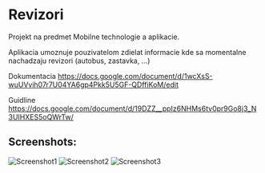 # Revizori
Projekt na predmet Mobilne technologie a aplikacie.

Aplikacia umoznuje pouzivatelom zdielat informacie kde sa momentalne nachadzaju revizori (autobus, zastavka, ...)

Dokumentacia
https://docs.google.com/document/d/1wcXsS-wuUVvih07r7U04YA6gp4Pkk5U5GF-QDffiKoM/edit

Guidline
https://docs.google.com/document/d/19DZZ__ppIz6NHMs6tv0pr9Go8j3_N3UIHXES5oQWrTw/

## Screenshots:
![Screenshot1](http://imgur.com/a/cAkt2.png "Screenshot1")
![Screenshot2](http://imgur.com/a/jbqHj.png "Screenshot2")
![Screenshot3](http://imgur.com/a/xdKZl.png "Screenshot3")
